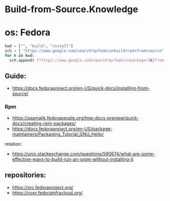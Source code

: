 # Build-from-Source.Knowledge
# os: Fedora

```python
kwd = ["", "build", "install"]
sch = [ "https://www.google.com/search?q=fedora+build+rpm+from+source" ]
for k in kwd:
  sch.append( f"https://www.google.com/search?q=fedora+package+{k}from+source" )
```

## Guide:
- https://docs.fedoraproject.org/en-US/quick-docs/installing-from-source/

### Rpm
- https://asamalik.fedorapeople.org/tmp-docs-preview/quick-docs/creating-rpm-packages/
- https://docs.fedoraproject.org/en-US/package-maintainers/Packaging_Tutorial_GNU_Hello/

relation:
- https://unix.stackexchange.com/questions/590674/what-are-some-effective-ways-to-build-run-an-srpm-without-installing-it

## repositories:
- https://src.fedoraproject.org/
- https://copr.fedorainfracloud.org/
